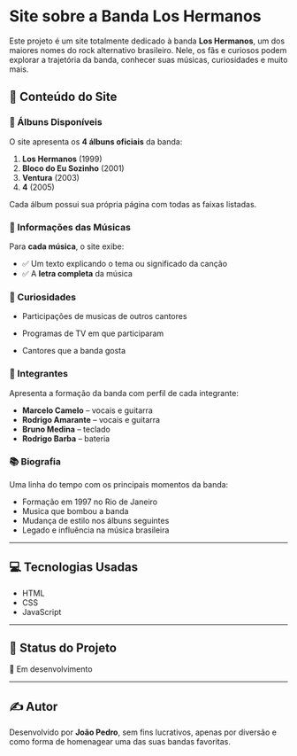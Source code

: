 # Site sobre a Banda Los Hermanos

Este projeto é um site totalmente dedicado à banda **Los Hermanos**, um dos maiores nomes do rock alternativo brasileiro. Nele, os fãs e curiosos podem explorar a trajetória da banda, conhecer suas músicas, curiosidades e muito mais.

## 📀 Conteúdo do Site

### 🎵 Álbuns Disponíveis

O site apresenta os **4 álbuns oficiais** da banda:

1. **Los Hermanos** (1999)  
2. **Bloco do Eu Sozinho** (2001)  
3. **Ventura** (2003)  
4. **4** (2005)

Cada álbum possui sua própria página com todas as faixas listadas.

### 📝 Informações das Músicas

Para **cada música**, o site exibe:

- ✅ Um texto explicando o tema ou significado da canção  
- ✅ A **letra completa** da música  

### 🧠 Curiosidades

- Participações de musicas de outros cantores
  
- Programas de TV em que participaram
  
- Cantores que a banda gosta

### 👥 Integrantes

Apresenta a formação da banda com perfil de cada integrante:

- **Marcelo Camelo** – vocais e guitarra  
- **Rodrigo Amarante** – vocais e guitarra  
- **Bruno Medina** – teclado  
- **Rodrigo Barba** – bateria  

### 📚 Biografia

Uma linha do tempo com os principais momentos da banda:

- Formação em 1997 no Rio de Janeiro  
- Musica que bombou a banda
- Mudança de estilo nos álbuns seguintes    
- Legado e influência na música brasileira

---

## 💻 Tecnologias Usadas

- HTML  
- CSS  
- JavaScript  

---

## 🚧 Status do Projeto

📌 Em desenvolvimento

---

## ✍️ Autor

Desenvolvido por **João Pedro**, sem fins lucrativos, apenas por diversão e como forma de homenagear uma das suas bandas favoritas.


